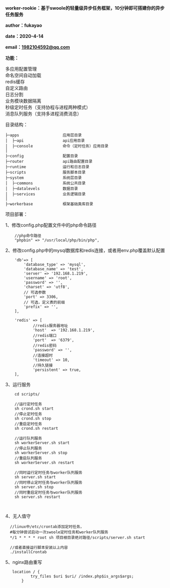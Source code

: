 **worker-rookie：基于swoole的轻量级异步任务框架，10分钟即可搭建你的异步任务服务**

**author：fukayao**

**date：2020-4-14**

**email：1982104592@qq.com**

**功能：**

多应用配置管理<br>
命名空间自动加载<br>
redis缓存<br>
自定义路由<br>
日志分割<br>
业务模块数据隔离<br>
秒级定时任务（支持协程与进程两种模式）<br>
消息队列服务（支持多进程消费消息）<br>

目录结构：
```code
├─apps                   应用层目录
│  ├─api                 api应用目录  
│  ├─console             命令（定时任务）应用目录
│  
├─config                 配置目录
├─router                 api路由配置目录
├─runtime                运行和日志目录
├─scripts                服务脚本目录
├─system                 系统层目录
│  ├─commons             系统公共目录  
│  ├─datalevels          数据目录
│  ├─services            业务逻辑目录
│  
├─workerbase             框架基础类库目录
```

项目部署：<br>

1、修改config.php配置文件中的php命令路径
```code
    //php命令路径
    "phpbin" => "/usr/local/php/bin/php",
```
2、修改config.php中的mysql数据库和redis连接，或者用env.php覆盖默认配置
```code
    'db'=> [
        'database_type' => 'mysql',
        'database_name' => 'test',
        'server' => '192.168.1.219',
        'username' => 'root',
        'password' => '',
        'charset' => 'utf8',
        // 可选参数
        'port' => 3306,
        // 可选，定义表的前缀
        'prefix' => '',
    ],

    'redis' => [
            //redis服务器地址
            'host'  => '192.168.1.219',
            //redis端口
            'port'  => '6379',
            //redis密码
            'password' => '',
            //连接超时
            'timeout' => 10,
            //持久链接
            'persistent' => true,
    ],
```

3、运行服务
```code
    cd scripts/
    
    //运行定时任务
    sh crond.sh start
    //停止定时任务
    sh crond.sh stop
    //重启定时任务
    sh crond.sh restart
    
    //运行队列服务
    sh workerServer.sh start
    //停止队列服务
    sh workerServer.sh stop
    //重启队列服务
    sh workerServer.sh restart
    
    //同时运行定时任务与worker队列服务
    sh server.sh start
    //同时停止定时任务与worker队列服务
    sh server.sh stop
    //同时重启定时任务与worker队列服务
    sh server.sh restart
    
    
```

4、无人值守
```code
  //linux中/etc/crontab添加定时任务，
  #每分钟尝试启动一次swoole定时任务和worker队列服务
  */1 * * * * root sh 项目根目录绝对路径/scripts/server.sh start
  
  //或者直接运行脚本安装以上内容
  ./installCrontab
```

5、nginx路由重写
```code
   location / {
           try_files $uri $uri/ /index.php$is_args$args;
       }
```